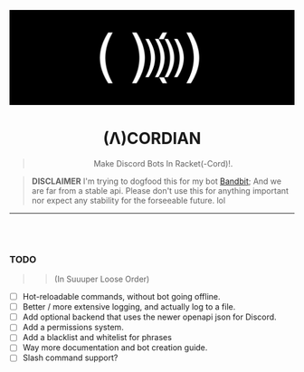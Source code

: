 <p align="center">
  <img src="_res/banner.webp" alt="CORDIAN Banner">
</p>

<h1 align="center">(Λ)CORDIAN</h1>

<blockquote>
  <p align="center">Make Discord Bots In Racket(-Cord)!.</p>
</blockquote>

> **DISCLAIMER**
I'm trying to dogfood this for my bot [Bandbit](https://github.com/megalisp/bandbit); And we are far from a stable api. Please don't use this for anything important nor expect any stability for the forseeable future. lol



---

</br>
</br>

### TODO
>> (In Suuuper Loose Order)

- [ ] Hot-reloadable commands, without bot going offline.
- [ ] Better / more extensive logging, and actually log to a file.
- [ ] Add optional backend that uses the newer openapi json for Discord.
- [ ] Add a permissions system.
- [ ] Add a blacklist and whitelist for phrases
- [ ] Way more documentation and bot creation guide.
- [ ] Slash command support?

